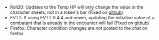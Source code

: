 * Roll20: Updates to the Temp HP will only change the value in the character sheets, not in a token's bar (Fixed on [github](https://github.com/kakaroto/Beyond20))
* FVTT: If using FVTT 0.4.4 and newer, updating the initiative value of a combatant that is already in the encounter will fail (Fixed on [github](https://github.com/kakaroto/Beyond20))
* Firefox: Character condition changes are not posted to the chat on firefox
